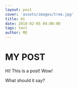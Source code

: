 ```yaml
---
layout: post
cover: 'assets/images/tree.jpg'
title: Hi
date: 2018-02-05 04:00:00
tags: test
author: ME
---
```


<h1>MY POST</h1>
<p>Hi!  This is a post!  Wow!</p>
<p>What should it say?</p>
